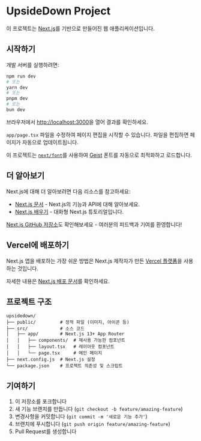 # UpsideDown Project

이 프로젝트는 [Next.js](https://nextjs.org)를 기반으로 만들어진 웹 애플리케이션입니다.

## 시작하기

개발 서버를 실행하려면:

```bash
npm run dev
# 또는
yarn dev
# 또는
pnpm dev
# 또는
bun dev
```

브라우저에서 [http://localhost:3000](http://localhost:3000)을 열어 결과를 확인하세요.

`app/page.tsx` 파일을 수정하여 페이지 편집을 시작할 수 있습니다. 파일을 편집하면 페이지가 자동으로 업데이트됩니다.

이 프로젝트는 [`next/font`](https://nextjs.org/docs/app/building-your-application/optimizing/fonts)를 사용하여 [Geist](https://vercel.com/font) 폰트를 자동으로 최적화하고 로드합니다.

## 더 알아보기

Next.js에 대해 더 알아보려면 다음 리소스를 참고하세요:

- [Next.js 문서](https://nextjs.org/docs) - Next.js의 기능과 API에 대해 알아보세요.
- [Next.js 배우기](https://nextjs.org/learn) - 대화형 Next.js 튜토리얼입니다.

[Next.js GitHub 저장소](https://github.com/vercel/next.js)도 확인해보세요 - 여러분의 피드백과 기여를 환영합니다!

## Vercel에 배포하기

Next.js 앱을 배포하는 가장 쉬운 방법은 Next.js 제작자가 만든 [Vercel 플랫폼](https://vercel.com/new?utm_medium=default-template&filter=next.js&utm_source=create-next-app&utm_campaign=create-next-app-readme)을 사용하는 것입니다.

자세한 내용은 [Next.js 배포 문서](https://nextjs.org/docs/app/building-your-application/deploying)를 확인하세요.

## 프로젝트 구조

```
upsidedown/
├── public/         # 정적 파일 (이미지, 아이콘 등)
├── src/            # 소스 코드
│   ├── app/        # Next.js 13+ App Router
│   │   ├── components/  # 재사용 가능한 컴포넌트
│   │   ├── layout.tsx   # 레이아웃 컴포넌트
│   │   └── page.tsx     # 메인 페이지
├── next.config.js  # Next.js 설정
└── package.json    # 프로젝트 의존성 및 스크립트
```

## 기여하기

1. 이 저장소를 포크합니다
2. 새 기능 브랜치를 만듭니다 (`git checkout -b feature/amazing-feature`)
3. 변경사항을 커밋합니다 (`git commit -m '새로운 기능 추가'`)
4. 브랜치에 푸시합니다 (`git push origin feature/amazing-feature`)
5. Pull Request를 생성합니다
